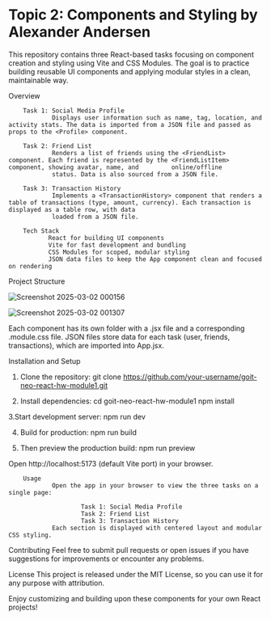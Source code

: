 # Topic 2: Components and Styling by Alexander Andersen

This repository contains three React-based tasks focusing on component creation and styling using Vite and CSS Modules. The goal is to practice building reusable UI components and applying modular styles in a clean, maintainable way.

Overview

        Task 1: Social Media Profile
                Displays user information such as name, tag, location, and activity stats. The data is imported from a JSON file and passed as props to the <Profile> component.

        Task 2: Friend List
                Renders a list of friends using the <FriendList> component. Each friend is represented by the <FriendListItem> component, showing avatar, name, and         online/offline 
                status. Data is also sourced from a JSON file.

        Task 3: Transaction History
                Implements a <TransactionHistory> component that renders a table of transactions (type, amount, currency). Each transaction is displayed as a table row, with data 
                loaded from a JSON file.

        Tech Stack
               React for building UI components
               Vite for fast development and bundling
               CSS Modules for scoped, modular styling
               JSON data files to keep the App component clean and focused on rendering

               
Project Structure

![Screenshot 2025-03-02 000156](https://github.com/user-attachments/assets/680a9fd5-a376-4a6b-9508-44e57f15f055)

![Screenshot 2025-03-02 001307](https://github.com/user-attachments/assets/c7f255b3-00d4-4e3c-8d44-efbeb5879dfa)



Each component has its own folder with a .jsx file and a corresponding .module.css file.
JSON files store data for each task (user, friends, transactions), which are imported into App.jsx.



Installation and Setup

1. Clone the repository:
                git clone https://github.com/your-username/goit-neo-react-hw-module1.git


2. Install dependencies:
                cd goit-neo-react-hw-module1
                npm install

3.Start development server:
                npm run dev

        
4. Build for production:
                npm run build

5. Then preview the production build:
                npm run preview

Open http://localhost:5173 (default Vite port) in your browser.

     
        Usage
                Open the app in your browser to view the three tasks on a single page:

                        Task 1: Social Media Profile
                        Task 2: Friend List
                        Task 3: Transaction History
                Each section is displayed with centered layout and modular CSS styling.


Contributing
Feel free to submit pull requests or open issues if you have suggestions for improvements or encounter any problems.


License
This project is released under the MIT License, so you can use it for any purpose with attribution.

Enjoy customizing and building upon these components for your own React projects!
